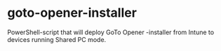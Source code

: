 # goto-opener-installer
PowerShell-script that will deploy GoTo Opener -installer from Intune to devices running Shared PC mode.
